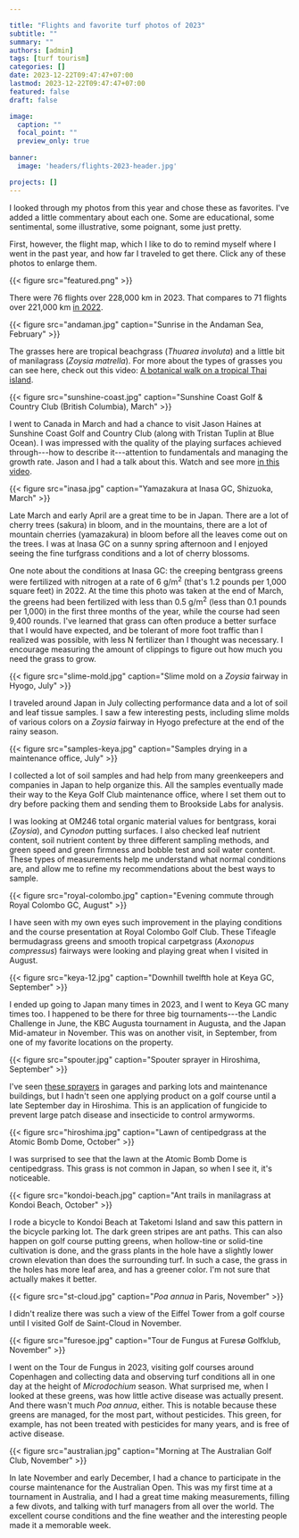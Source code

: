 ```yaml
---

title: "Flights and favorite turf photos of 2023"
subtitle: ""
summary: ""
authors: [admin]
tags: [turf tourism]
categories: []
date: 2023-12-22T09:47:47+07:00
lastmod: 2023-12-22T09:47:47+07:00
featured: false
draft: false

image:
  caption: ""
  focal_point: ""
  preview_only: true
  
banner:
  image: 'headers/flights-2023-header.jpg'

projects: []
---
```


I looked through my photos from this year and chose these as favorites. I've added a little commentary about each one. Some are educational, some sentimental, some illustrative, some poignant, some just pretty. 

First, however, the flight map, which I like to do to remind myself where I went in the past year, and how far I traveled to get there. Click any of these photos to enlarge them.

{{< figure src="featured.png" >}}

There were 76 flights over 228,000 km in 2023. That compares to 71 flights over 221,000 km [in 2022](/post/flights-favorite-turf-photos-2022/). 

{{< figure src="andaman.jpg" caption="Sunrise in the Andaman Sea, February" >}}

The grasses here are tropical beachgrass (*Thuarea involuta*) and a little bit of manilagrass (*Zoysia matrella*). For more about the types of grasses you can see here, check out this video: [A botanical walk on a tropical Thai island](https://youtu.be/divHyrH_iPs).

{{< figure src="sunshine-coast.jpg" caption="Sunshine Coast Golf & Country Club (British Columbia), March" >}}

I went to Canada in March and had a chance to visit Jason Haines at Sunshine Coast Golf and Country Club (along with Tristan Tuplin at Blue Ocean). I was impressed with the quality of the playing surfaces achieved through---how to describe it---attention to fundamentals and managing the growth rate. Jason and I had a talk about this. Watch and see more [in this video](https://youtu.be/L8Q8v5SAzSo).

{{< figure src="inasa.jpg" caption="Yamazakura at Inasa GC, Shizuoka, March" >}}

Late March and early April are a great time to be in Japan. There are a lot of cherry trees (sakura) in bloom, and in the mountains, there are a lot of mountain cherries (yamazakura) in bloom before all the leaves come out on the trees. I was at Inasa GC on a sunny spring afternoon and I enjoyed seeing the fine turfgrass conditions and a lot of cherry blossoms. 

One note about the conditions at Inasa GC: the creeping bentgrass greens were fertilized with nitrogen at a rate of 6 g/m<sup>2</sup> (that's 1.2 pounds per 1,000 square feet) in 2022. At the time this photo was taken at the end of March, the greens had been fertilized with less than 0.5 g/m<sup>2</sup> (less than 0.1 pounds per 1,000) in the first three months of the year, while the course had seen 9,400 rounds. I've learned that grass can often produce a better surface that I would have expected, and be tolerant of more foot traffic than I realized was possible, with less N fertilizer than I thought was necessary. I encourage measuring the amount of clippings to figure out how much you need the grass to grow.

{{< figure src="slime-mold.jpg" caption="Slime mold on a *Zoysia* fairway in Hyogo, July" >}}

I traveled around Japan in July collecting performance data and a lot of soil and leaf tissue samples. I saw a few interesting pests, including slime molds of various colors on a *Zoysia* fairway in Hyogo prefecture at the end of the rainy season.

{{< figure src="samples-keya.jpg" caption="Samples drying in a maintenance office, July" >}}

I collected a lot of soil samples and had help from many greenkeepers and companies in Japan to help organize this. All the samples eventually made their way to the Keya Golf Club maintenance office, where I set them out to dry before packing them and sending them to Brookside Labs for analysis. 

I was looking at OM246 total organic material values for bentgrass, korai (*Zoysia*), and *Cynodon* putting surfaces. I also checked leaf nutrient content, soil nutrient content by three different sampling methods, and green speed and green firmness and bobble test and soil water content. These types of measurements help me understand what normal conditions are, and allow me to refine my recommendations about the best ways to sample.

{{< figure src="royal-colombo.jpg" caption="Evening commute through Royal Colombo GC, August" >}}

I have seen with my own eyes such improvement in the playing conditions and the course presentation at Royal Colombo Golf Club. These Tifeagle bermudagrass greens and smooth tropical carpetgrass (*Axonopus compressus*) fairways were looking and playing great when I visited in August.

{{< figure src="keya-12.jpg" caption="Downhill twelfth hole at Keya GC, September" >}}

I ended up going to Japan many times in 2023, and I went to Keya GC many times too. I happened to be there for three big tournaments---the Landic Challenge in June, the KBC Augusta tournament in Augusta, and the Japan Mid-amateur in November. This was on another visit, in September, from one of my favorite locations on the property. 

{{< figure src="spouter.jpg" caption="Spouter sprayer in Hiroshima, September" >}}

I've seen [these sprayers](https://youtube.com/shorts/MvAyLk-ZQnU?feature=share) in garages and parking lots and maintenance buildings, but I hadn't seen one applying product on a golf course until a late September day in Hiroshima. This is an application of fungicide to prevent large patch disease and insecticide to control armyworms.

{{< figure src="hiroshima.jpg" caption="Lawn of centipedgrass at the Atomic Bomb Dome, October" >}}

I was surprised to see that the lawn at the Atomic Bomb Dome is centipedgrass. This grass is not common in Japan, so when I see it, it's noticeable.

{{< figure src="kondoi-beach.jpg" caption="Ant trails in manilagrass at Kondoi Beach, October" >}}

I rode a bicycle to Kondoi Beach at Taketomi Island and saw this pattern in the bicycle parking lot. The dark green stripes are ant paths. This can also happen on golf course putting greens, when hollow-tine or solid-tine cultivation is done, and the grass plants in the hole have a slightly lower crown elevation than does the surrounding turf. In such a case, the grass in the holes has more leaf area, and has a greener color. I'm not sure that actually makes it better. 

{{< figure src="st-cloud.jpg" caption="*Poa annua* in Paris, November" >}}

I didn't realize there was such a view of the Eiffel Tower from a golf course until I visited Golf de Saint-Cloud in November. 

{{< figure src="furesoe.jpg" caption="Tour de Fungus at Furesø Golfklub, November" >}}

I went on the Tour de Fungus in 2023, visiting golf courses around Copenhagen and collecting data and observing turf conditions all in one day at the height of *Microdochium* season. What surprised me, when I looked at these greens, was how little active disease was actually present. And there wasn't much *Poa annua*, either. This is notable because these greens are managed, for the most part, without pesticides. This green, for example, has not been treated with pesticides for many years, and is free of active disease. 

{{< figure src="australian.jpg" caption="Morning at The Australian Golf Club, November" >}}

In late November and early December, I had a chance to participate in the course maintenance for the Australian Open. This was my first time at a tournament in Australia, and I had a great time making measurements, filling a few divots, and talking with turf managers from all over the world. The excellent course conditions and the fine weather and the interesting people made it a memorable week.


